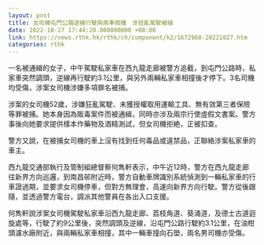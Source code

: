 ```yaml
---
layout: post
title: 女司機屯門公路逆線行駛與兩車相撞　涉狂亂駕駛被捕
date: 2022-10-27 17:44:28.000000000 +08:00
link: https://news.rthk.hk/rthk/ch/component/k2/1672968-20221027.htm
categories: rthk
---
```


一名被通緝的女子，中午駕駛私家車在西九龍走廊被警方追截，到屯門公路時，私家車突然調頭，逆線再行駛約3.1公里，與另外兩輛私家車相撞後才停下。3名司機均受傷，涉案女司機涉嫌多項罪名被捕。

涉案的女司機52歲，涉嫌狂亂駕駛、未獲授權取用運輸工具、無有效第三者保險等罪被捕。她本身因為販毒案件而被通緝，同時亦涉及兩宗行使虛假文書案。警方事後向她要求提供樣本作藥物及酒精測試，但女司機拒絶，正被扣查。

警方又說，在被捕女司機的車上沒有找到任何毒品或違禁品，正聯絡涉案私家車的車主。

西九龍交通部執行及管制組總督察何雋軒表示，中午近12時，警方在西九龍走廊往新界方向巡邏，到南昌邨附近時，警方自動車牌識別系統偵測到一輛私家車的行車證過期，並要求女司機停車，但對方無理會，高速向新界方向行駛。警方從後跟隨，並透過警方電台，調派其他警員在各出入口支援。

何雋軒說涉案女司機駕駛私家車沿西九龍走廊、荔枝角道、葵涌道，及德士古道迴旋處等，行駛了約9公里後，突然調頭及逆線，沿屯門公路行駛約3.1公里，在油柑頭濾水廠附近，與兩輛私家車相撞，其中一輛車撞向石壆，兩名男司機亦受傷。
